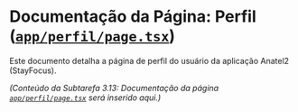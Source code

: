 # Documentação da Página: Perfil ([`app/perfil/page.tsx`](app/perfil/page.tsx:1))

Este documento detalha a página de perfil do usuário da aplicação Anatel2 (StayFocus).

*(Conteúdo da Subtarefa 3.13: Documentação da página [`app/perfil/page.tsx`](app/perfil/page.tsx:1) será inserido aqui.)*